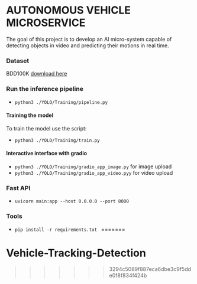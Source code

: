 # AUTONOMOUS VEHICLE MICROSERVICE

The goal of this project is to develop an AI micro-system capable of detecting objects in video and predicting their motions in real time.

### Dataset ###

BDD100K [download here](https://www.vis.xyz/bdd100k/s)

### Run the inference pipeline ###
* ```python3 ./YOLO/Training/pipeline.py```

#### Training the model #####

To train the model use the script:
* ```python3 ./YOLO/Training/train.py ```

#### Interactive interface with gradio ####

* ```python3 ./YOLO/Training/gradio_app_image.py``` for image upload
* ```python3 ./YOLO/Training/gradio_app_video.pyy``` for video upload

### Fast API ###
* ```uvicorn main:app --host 0.0.0.0 --port 8000```

### Tools ### 
* ```pip install -r requirements.txt ``` 
=======
# Vehicle-Tracking-Detection
>>>>>>> 3294c5089f887eca6dbe3c9f5dde0f8f834f424b

